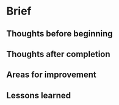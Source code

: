 # Brief

## Thoughts before beginning

## Thoughts after completion

## Areas for improvement

## Lessons learned

###